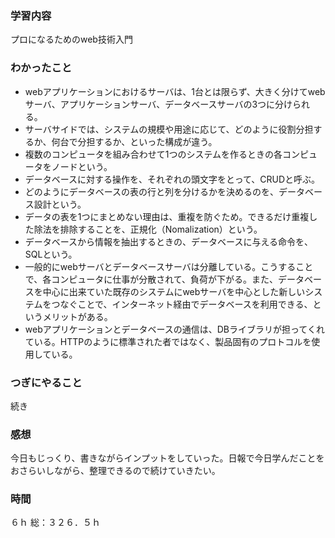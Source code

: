 ### 学習内容
プロになるためのweb技術入門
### わかったこと
- webアプリケーションにおけるサーバは、1台とは限らず、大きく分けてwebサーバ、アプリケーションサーバ、データベースサーバの3つに分けられる。
- サーバサイドでは、システムの規模や用途に応じて、どのように役割分担するか、何台で分担するか、といった構成が違う。
- 複数のコンピュータを組み合わせて1つのシステムを作るときの各コンピュータをノードという。
- データベースに対する操作を、それぞれの頭文字をとって、CRUDと呼ぶ。
- どのようにデータベースの表の行と列を分けるかを決めるのを、データベース設計という。
- データの表を1つにまとめない理由は、重複を防ぐため。できるだけ重複した除法を排除することを、正規化（Nomalization）という。
- データベースから情報を抽出するときの、データベースに与える命令を、SQLという。
- 一般的にwebサーバとデータベースサーバは分離している。こうすることで、各コンピュータに仕事が分散されて、負荷が下がる。また、データベースを中心に出来ていた既存のシステムにwebサーバを中心とした新しいシステムをつなぐことで、インターネット経由でデータベースを利用できる、というメリットがある。
- webアプリケーションとデータベースの通信は、DBライブラリが担ってくれている。HTTPのように標準された者ではなく、製品固有のプロトコルを使用している。
### つぎにやること
続き
### 感想
今日もじっくり、書きながらインプットをしていった。日報で今日学んだことをおさらいしながら、整理できるので続けていきたい。
### 時間
６ｈ
総：３２６．５ｈ
